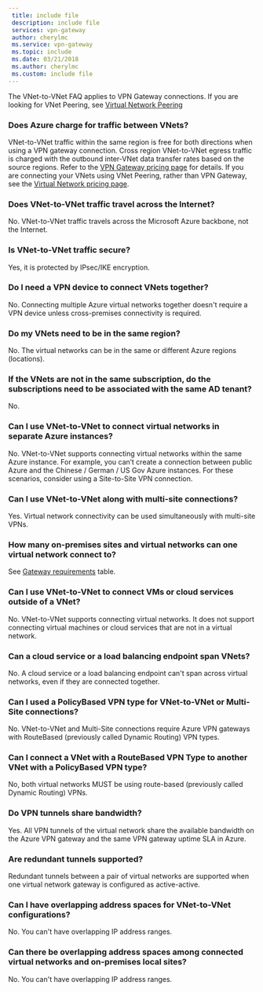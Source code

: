 ```yaml
---
 title: include file
 description: include file
 services: vpn-gateway
 author: cherylmc
 ms.service: vpn-gateway
 ms.topic: include
 ms.date: 03/21/2018
 ms.author: cherylmc
 ms.custom: include file
---
```

The VNet-to-VNet FAQ applies to VPN Gateway connections. If you are looking for VNet Peering, see [Virtual Network Peering](../articles/virtual-network/virtual-network-peering-overview.md)

### Does Azure charge for traffic between VNets?

VNet-to-VNet traffic within the same region is free for both directions when using a VPN gateway connection. Cross region VNet-to-VNet egress traffic is charged with the outbound inter-VNet data transfer rates based on the source regions. Refer to the [VPN Gateway pricing page](https://azure.microsoft.com/pricing/details/vpn-gateway/) for details. If you are connecting your VNets using VNet Peering, rather than VPN Gateway, see the [Virtual Network pricing page](https://azure.microsoft.com/pricing/details/virtual-network/).

### Does VNet-to-VNet traffic travel across the Internet?

No. VNet-to-VNet traffic travels across the Microsoft Azure backbone, not the Internet.

### Is VNet-to-VNet traffic secure?

Yes, it is protected by IPsec/IKE encryption.

### Do I need a VPN device to connect VNets together?

No. Connecting multiple Azure virtual networks together doesn't require a VPN device unless cross-premises connectivity is required.

### Do my VNets need to be in the same region?

No. The virtual networks can be in the same or different Azure regions (locations).

### If the VNets are not in the same subscription, do the subscriptions need to be associated with the same AD tenant?

No.

### Can I use VNet-to-VNet to connect virtual networks in separate Azure instances? 

No. VNet-to-VNet supports connecting virtual networks within the same Azure instance. For example, you can’t create  a connection between public Azure and the Chinese / German / US Gov Azure instances. For these scenarios, consider using a Site-to-Site VPN connection.

### Can I use VNet-to-VNet along with multi-site connections?

Yes. Virtual network connectivity can be used simultaneously with multi-site VPNs.

### How many on-premises sites and virtual networks can one virtual network connect to?

See [Gateway requirements](../articles/vpn-gateway/vpn-gateway-about-vpn-gateway-settings.md#requirements) table.

### Can I use VNet-to-VNet to connect VMs or cloud services outside of a VNet?

No. VNet-to-VNet supports connecting virtual networks. It does not support connecting virtual machines or cloud services that are not in a virtual network.

### Can a cloud service or a load balancing endpoint span VNets?

No. A cloud service or a load balancing endpoint can't span across virtual networks, even if they are connected together.

### Can I used a PolicyBased VPN type for VNet-to-VNet or Multi-Site connections?

No. VNet-to-VNet and Multi-Site connections require Azure VPN gateways with RouteBased (previously called Dynamic Routing) VPN types.

### Can I connect a VNet with a RouteBased VPN Type to another VNet with a PolicyBased VPN type?

No, both virtual networks MUST be using route-based (previously called Dynamic Routing) VPNs.

### Do VPN tunnels share bandwidth?

Yes. All VPN tunnels of the virtual network share the available bandwidth on the Azure VPN gateway and the same VPN gateway uptime SLA in Azure.

### Are redundant tunnels supported?

Redundant tunnels between a pair of virtual networks are supported when one virtual network gateway is configured as active-active.

### Can I have overlapping address spaces for VNet-to-VNet configurations?

No. You can't have overlapping IP address ranges.

### Can there be overlapping address spaces among connected virtual networks and on-premises local sites?

No. You can't have overlapping IP address ranges.



